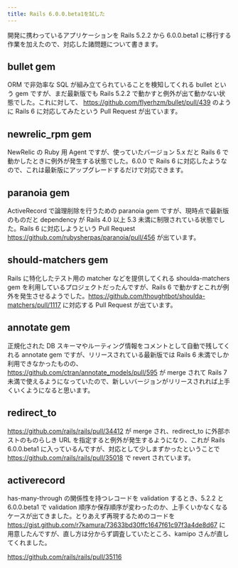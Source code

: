 ```yaml
---
title: Rails 6.0.0.beta1を試した
---
```


開発に携わっているアプリケーションを Rails 5.2.2 から 6.0.0.beta1 に移行する作業を加えたので、対応した諸問題について書きます。

## bullet gem

ORM で非効率な SQL が組み立てられていることを検知してくれる bullet という gem ですが、まだ最新版でも Rails 5.2.2 で動かすと例外が出て動かない状態でした。これに対して、 https://github.com/flyerhzm/bullet/pull/439 のように Rails 6 に対応してみたという Pull Request が出ています。

## newrelic_rpm gem

NewRelic の Ruby 用 Agent ですが、使っていたバージョン 5.x だと Rails 6 で動かしたときに例外が発生する状態でした。6.0.0 で Rails 6 に対応したようなので、これは最新版にアップグレードするだけで対応できます。

## paranoia gem

ActiveRecord で論理削除を行うための paranoia gem ですが、現時点で最新版のものだと dependency が Rails 4.0 以上 5.3 未満に制限されている状態でした。Rails 6 に対応しようという Pull Request https://github.com/rubysherpas/paranoia/pull/456 が出ています。

## should-matchers gem

Rails に特化したテスト用の matcher などを提供してくれる shoulda-matchers gem を利用しているプロジェクトだったんですが、Rails 6 で動かすとこれが例外を発生させるようでした。https://github.com/thoughtbot/shoulda-matchers/pull/1117 に対応する Pull Request が出ています。

## annotate gem

正規化された DB スキーマやルーティング情報をコメントとして自動で残してくれる annotate gem ですが、リリースされている最新版では Rails 6 未満でしか利用できなかったものの、https://github.com/ctran/annotate_models/pull/595 が merge されて Rails 7 未満で使えるようになっていたので、新しいバージョンがリリースされれば上手くいくようになると思います。

## redirect_to

https://github.com/rails/rails/pull/34412 が merge され、redirect_to に外部ホストのものらしき URL を指定すると例外が発生するようになり、これが Rails 6.0.0.beta1 に入っているんですが、対応として少しまずかったということで https://github.com/rails/rails/pull/35018 で revert されています。

## activerecord

has-many-through の関係性を持つレコードを validation するとき、5.2.2 と 6.0.0.beta1 で validation 順序か保存順序が変わったのか、上手くいかなくなるケースが出てきました。とりあえず再現するためのコードを https://gist.github.com/r7kamura/73633bd30ffc1647f61c97f3a4de8d67 に用意したんですが、直し方は分からず調査していたところ、kamipo さんが直してくれました。

https://github.com/rails/rails/pull/35116
